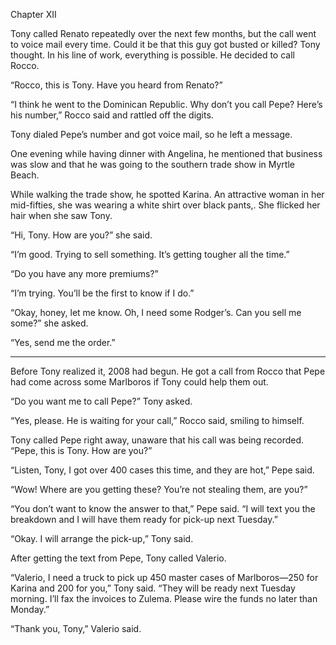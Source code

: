 

Chapter XII

Tony called Renato repeatedly over the next few months, but the call went to voice mail every time. Could it be that this guy got busted or killed? Tony thought. In his line of work, everything is possible. He decided to call Rocco.

“Rocco, this is Tony. Have you heard from Renato?”

“I think he went to the Dominican Republic. Why don’t you call Pepe? Here’s his number,” Rocco said and rattled off the digits.

Tony dialed Pepe’s number and got voice mail, so he left a message.

One evening while having dinner with Angelina, he mentioned that business was slow and that he was going to the southern trade show in Myrtle Beach.

While walking the trade show, he spotted Karina. An attractive woman in her mid-fifties, she was wearing a white shirt over black pants,. She flicked her hair when she saw Tony.

“Hi, Tony. How are you?” she said.

“I’m good. Trying to sell something. It’s getting tougher all the time.”

“Do you have any more premiums?”

“I’m trying. You’ll be the first to know if I do.”

“Okay, honey, let me know. Oh, I need some Rodger’s. Can you sell me some?” she asked.

“Yes, send me the order.”

************

Before Tony realized it, 2008 had begun. He got a call from Rocco that Pepe had come across some Marlboros if Tony could help them out.

“Do you want me to call Pepe?” Tony asked.

“Yes, please. He is waiting for your call,” Rocco said, smiling to himself.

Tony called Pepe right away, unaware that his call was being recorded. “Pepe, this is Tony. How are you?”

“Listen, Tony, I got over 400 cases this time, and they are hot,” Pepe said.

“Wow! Where are you getting these? You’re not stealing them, are you?”

“You don’t want to know the answer to that,” Pepe said. “I will text you the breakdown and I will have them ready for pick-up next Tuesday.”

“Okay. I will arrange the pick-up,” Tony said.

After getting the text from Pepe, Tony called Valerio.

“Valerio, I need a truck to pick up 450 master cases of Marlboros—250 for Karina and 200 for you,” Tony said. “They will be ready next Tuesday morning. I’ll fax the invoices to Zulema. Please wire the funds no later than Monday.”

“Thank you, Tony,” Valerio said.

  